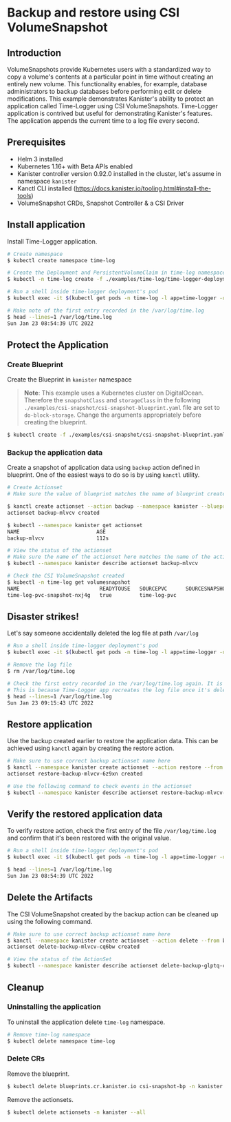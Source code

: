 # Backup and restore using CSI VolumeSnapshot

## Introduction
VolumeSnapshots provide Kubernetes users with a standardized way to copy a volume's contents at a particular point in time without creating an entirely new volume. This functionality enables, for example, database administrators to backup databases before performing edit or delete modifications.
This example demonstrates Kanister's ability to protect an application called Time-Logger using CSI VolumeSnapshots. Time-Logger application is contrived but useful for demonstrating Kanister's features. The application appends the current time to a log file every second.

## Prerequisites

- Helm 3 installed
- Kubernetes 1.16+ with Beta APIs enabled
- Kanister controller version 0.92.0 installed in the cluster, let's assume in namespace `kanister`
- Kanctl CLI installed (https://docs.kanister.io/tooling.html#install-the-tools)
- VolumeSnapshot CRDs, Snapshot Controller & a CSI Driver

## Install application

Install Time-Logger application.

```bash
# Create namespace
$ kubectl create namespace time-log

# Create the Deployment and PersistentVolumeClaim in time-log namespace
$ kubectl -n time-log create -f ./examples/time-log/time-logger-deployment.yaml

# Run a shell inside time-logger deployment's pod
$ kubectl exec -it $(kubectl get pods -n time-log -l app=time-logger -o=jsonpath='{.items[0].metadata.name}') -n time-log -- /bin/bash

# Make note of the first entry recorded in the /var/log/time.log
$ head --lines=1 /var/log/time.log
Sun Jan 23 08:54:39 UTC 2022
```

## Protect the Application

### Create Blueprint

Create the Blueprint in `kanister` namespace

> **Note**:  This example uses a Kubernetes cluster on DigitalOcean. Therefore the `snapshotClass` and `storageClass` in the following `./examples/csi-snapshot/csi-snapshot-blueprint.yaml` file are set to `do-block-storage`. Change the arguments appropriately before creating the blueprint.

```bash
$ kubectl create -f ./examples/csi-snapshot/csi-snapshot-blueprint.yaml -n kanister
```

### Backup the application data

Create a snapshot of application data using `backup` action defined in blueprint. One of the easiest ways to do so is by using `kanctl` utility.

```bash
# Create Actionset
# Make sure the value of blueprint matches the name of blueprint created earlier

$ kanctl create actionset --action backup --namespace kanister --blueprint csi-snapshot-bp --deployment time-log/time-logger
actionset backup-mlvcv created

$ kubectl --namespace kanister get actionset
NAME                         AGE
backup-mlvcv                 112s

# View the status of the actionset
# Make sure the name of the actionset here matches the name of the actionset created above
$ kubectl --namespace kanister describe actionset backup-mlvcv

# Check the CSI VolumeSnapshot created
$ kubectl -n time-log get volumesnapshot
NAME                          READYTOUSE   SOURCEPVC      SOURCESNAPSHOTCONTENT   RESTORESIZE   SNAPSHOTCLASS            SNAPSHOTCONTENT                               CREATIONTIME   AGE
time-log-pvc-snapshot-nxj4g   true         time-log-pvc                           1Gi           do-block-storage   snapcontent-13bc2d1c-6717-47a2-a0b7-4a2f76bd2cb4   58s            58s
```

## Disaster strikes!

Let's say someone accidentally deleted the log file at path `/var/log`

```bash
# Run a shell inside time-logger deployment's pod
$ kubectl exec -it $(kubectl get pods -n time-log -l app=time-logger -o=jsonpath='{.items[0].metadata.name}') -n time-log -- /bin/bash

# Remove the log file
$ rm /var/log/time.log

# Check the first entry recorded in the /var/log/time.log again. It is now replaced with a new entry.
# This is because Time-Logger app recreates the log file once it's deleted and starts adding newer entries to it.
$ head --lines=1 /var/log/time.log
Sun Jan 23 09:15:43 UTC 2022
```

## Restore application

Use the backup created earlier to restore the application data. This can be achieved using `kanctl` again by creating the restore action.

```bash
# Make sure to use correct backup actionset name here
$ kanctl --namespace kanister create actionset --action restore --from backup-mlvcv
actionset restore-backup-mlvcv-6z9xn created

# Use the following command to check events in the actionset
$ kubectl --namespace kanister describe actionset restore-backup-mlvcv-6z9xn
```

## Verify the restored application data

To verify restore action, check the first entry of the file `/var/log/time.log` and confirm that it's been restored with the original value.

```bash
# Run a shell inside time-logger deployment's pod
$ kubectl exec -it $(kubectl get pods -n time-log -l app=time-logger -o=jsonpath='{.items[0].metadata.name}') -n time-log -- /bin/bash

$ head --lines=1 /var/log/time.log
Sun Jan 23 08:54:39 UTC 2022
```

## Delete the Artifacts

The CSI VolumeSnapshot created by the backup action can be cleaned up using the following command.

```bash
# Make sure to use correct backup actionset name here
$ kanctl --namespace kanister create actionset --action delete --from backup-mlvcv
actionset delete-backup-mlvcv-cq6bw created

# View the status of the ActionSet
$ kubectl --namespace kanister describe actionset delete-backup-glptq-cq6bw
```

## Cleanup

### Uninstalling the application

To uninstall the application delete `time-log` namespace.

```bash
# Remove time-log namespace
$ kubectl delete namespace time-log
```

### Delete CRs

Remove the blueprint.

```bash
$ kubectl delete blueprints.cr.kanister.io csi-snapshot-bp -n kanister
```

Remove the actionsets.

```bash
$ kubectl delete actionsets -n kanister --all
```
